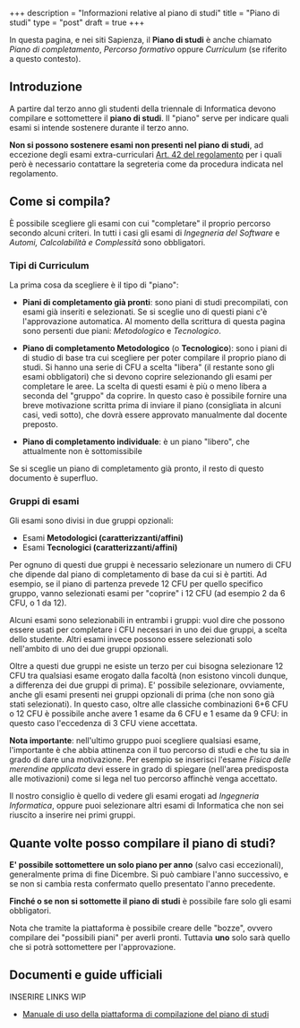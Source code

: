 +++
description = "Informazioni relative al piano di studi"
title = "Piano di studi"
type = "post"
draft = true
+++

In questa pagina, e nei siti Sapienza, il **Piano di studi** è anche chiamato
_Piano di completamento_, _Percorso formativo_ oppure _Curriculum_ (se riferito
a questo contesto).

## Introduzione

A partire dal terzo anno gli studenti della triennale di Informatica devono
compilare e sottomettere il **piano di studi**. Il "piano" serve per indicare
quali esami si intende sostenere durante il terzo anno.

**Non si possono sostenere esami non presenti nel piano di studi**, ad eccezione
degli esami extra-curriculari
[Art. 42 del regolamento](https://www.uniroma1.it/it/content/esami-di-profitto-extracurriculari-ex-art-6-del-rd-n-126938)
per i quali però è necessario contattare la segreteria come da procedura
indicata nel regolamento.

## Come si compila?

È possibile scegliere gli esami con cui "completare" il proprio percorso secondo
alcuni criteri. In tutti i casi gli esami di *Ingegneria del Software* e
*Automi, Calcolabilità e Complessità* sono obbligatori.

### Tipi di Curriculum

La prima cosa da scegliere è il tipo di "piano":

* **Piani di completamento già pronti**: sono piani di studi precompilati, con
  esami già inseriti e selezionati. Se si sceglie uno di questi piani c'è
  l'approvazione automatica. Al momento della scrittura di questa pagina sono
  persenti due piani: *Metodologico* e *Tecnologico*.

* **Piano di completamento Metodologico** (o **Tecnologico**): sono i piani di
  di studio di base tra cui scegliere per poter compilare il proprio piano di
  studi. Si hanno una serie di CFU a scelta "libera" (il restante sono gli esami
  obbligatori) che si devono coprire selezionando gli esami per completare le
  aree. La scelta di questi esami è più o meno libera a seconda del "gruppo" da
  coprire. In questo caso è possibile fornire una breve motivazione scritta
  prima di inviare il piano (consigliata in alcuni casi, vedi sotto), che dovrà
  essere approvato manualmente dal docente preposto.

* **Piano di completamento individuale**: è un piano "libero", che attualmente
  non è sottomissibile

Se si sceglie un piano di completamento già pronto, il resto di questo documento
è superfluo.

### Gruppi di esami

Gli esami sono divisi in due gruppi opzionali:

* Esami **Metodologici (caratterizzanti/affini)**
* Esami **Tecnologici (caratterizzanti/affini)**

Per ognuno di questi due gruppi è necessario selezionare un numero di CFU
che dipende dal piano di completamento di base da cui si è partiti. Ad esempio,
se il piano di partenza prevede 12 CFU per quello specifico gruppo, vanno
selezionati esami per "coprire" i 12 CFU (ad esempio 2 da 6 CFU, o 1 da 12).

Alcuni esami sono selezionabili in entrambi i gruppi: vuol dire che possono
essere usati per completare i CFU necessari in uno dei due gruppi, a scelta
dello studente. Altri esami invece possono essere selezionati solo nell'ambito
di uno dei due gruppi opzionali.

Oltre a questi due gruppi ne esiste un terzo per cui bisogna selezionare 12 CFU
tra qualsiasi esame erogato dalla facoltà (non esistono vincoli dunque, a
differenza dei due gruppi di prima). E' possibile selezionare, ovviamente, anche
gli esami presenti nei gruppi opzionali di prima (che non sono già stati
selezionati). In questo caso, oltre alle classiche combinazioni 6+6 CFU o 12 CFU
è possibile anche avere 1 esame da 6 CFU e 1 esame da 9 CFU: in questo caso
l'eccedenza di 3 CFU viene accettata.

**Nota importante**: nell'ultimo gruppo puoi scegliere qualsiasi esame,
l'importante è che abbia attinenza con il tuo percorso di studi e che tu sia in
grado di dare una motivazione. Per esempio se inserisci l'esame
*Fisica delle merendine applicata* devi essere in grado di spiegare (nell'area
predisposta alle motivazioni) come si lega nel tuo percorso affinchè venga
accettato.  

Il nostro consiglio è quello di vedere gli esami erogati ad
_Ingegneria Informatica_, oppure puoi selezionare altri esami di Informatica che
non sei riuscito a inserire nei primi gruppi.

## Quante volte posso compilare il piano di studi?

**E' possibile sottomettere un solo piano per anno** (salvo casi eccezionali),
generalmente prima di fine Dicembre. Si può cambiare l'anno successivo, e se non
si cambia resta confermato quello presentato l'anno precedente.

**Finché o se non si sottomette il piano di studi** è possibile fare solo gli
esami obbligatori.

Nota che tramite la piattaforma è possibile creare delle "bozze", ovvero
compilare dei "possibili piani" per averli pronti. Tuttavia **uno** solo sarà
quello che si potrà sottomettere per l'approvazione.

## Documenti e guide ufficiali

INSERIRE LINKS WIP
* [Manuale di uso della piattaforma di compilazione del piano di studi](https://corsidilaurea.uniroma1.it/sites/default/files/percorsoformativo_manuale_08112018_0.pdf)
